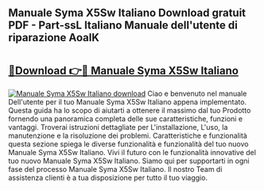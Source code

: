 ## Manuale Syma X5Sw Italiano Download gratuit PDF - Part-ssL Italiano Manuale dell'utente di riparazione AoalK

# <h2><a href="http://dffdrre.blite.top/?on=Manuale+Syma+X5Sw+Italiano">🔗Download 👉🔴 Manuale Syma X5Sw Italiano</a></h2>

[![Manuale Syma X5Sw Italiano download](https://i.imgur.com/lujVjoI.png)](http://dffdrre.blite.top/?on=Manuale+Syma+X5Sw+Italiano)
Ciao e benvenuto nel manuale Dell'utente per il tuo Manuale Syma X5Sw Italiano appena implementato. Questa guida ha lo scopo di aiutarti a ottenere il massimo dal tuo Prodotto fornendo una panoramica completa delle sue caratteristiche, funzioni e vantaggi. Troverai istruzioni dettagliate per L'installazione, L'uso, la manutenzione e la risoluzione dei problemi. Caratteristiche e funzionalità questa sezione spiega le diverse funzionalità e funzionalità del tuo nuovo Manuale Syma X5Sw Italiano. Vivi il futuro con le funzionalità innovative del tuo nuovo Manuale Syma X5Sw Italiano. Siamo qui per supportarti in ogni fase del processo Manuale Syma X5Sw Italiano. Il nostro Team di assistenza clienti è a tua disposizione per tutto il tuo viaggio.
